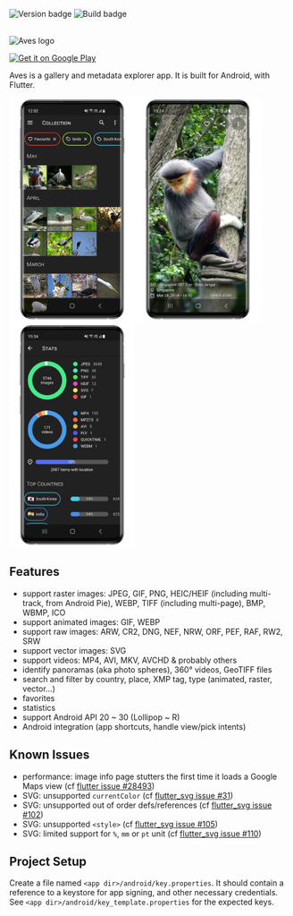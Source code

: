 ![Version badge][Version badge]
![Build badge][Build badge]

<br />
<img src="https://raw.githubusercontent.com/deckerst/aves/develop/assets/aves_logo.svg" alt='Aves logo' width="200" />

[<img src="https://play.google.com/intl/en_us/badges/static/images/badges/en_badge_web_generic.png" alt='Get it on Google Play' width="200">](https://play.google.com/store/apps/details?id=deckers.thibault.aves&pcampaignid=pcampaignidMKT-Other-global-all-co-prtnr-py-PartBadge-Mar2515-1)

Aves is a gallery and metadata explorer app. It is built for Android, with Flutter.

<img src="https://raw.githubusercontent.com/deckerst/aves_extra/main/screenshots/S10/1-S10-collection.png" alt='Collection screenshot' height="400" /><img src="https://raw.githubusercontent.com/deckerst/aves_extra/main/screenshots/S10/2-S10-viewer.png" alt='Image screenshot' height="400" /><img src="https://raw.githubusercontent.com/deckerst/aves_extra/main/screenshots/S10/5-S10-stats.png" alt='Stats screenshot' height="400" />

## Features

- support raster images: JPEG, GIF, PNG, HEIC/HEIF (including multi-track, from Android Pie), WEBP, TIFF (including multi-page), BMP, WBMP, ICO
- support animated images: GIF, WEBP
- support raw images: ARW, CR2, DNG, NEF, NRW, ORF, PEF, RAF, RW2, SRW
- support vector images: SVG
- support videos: MP4, AVI, MKV, AVCHD & probably others
- identify panoramas (aka photo spheres), 360° videos, GeoTIFF files
- search and filter by country, place, XMP tag, type (animated, raster, vector…)
- favorites
- statistics
- support Android API 20 ~ 30 (Lollipop ~ R)
- Android integration (app shortcuts, handle view/pick intents)

## Known Issues

- performance: image info page stutters the first time it loads a Google Maps view (cf [flutter issue #28493](https://github.com/flutter/flutter/issues/28493))
- SVG: unsupported `currentColor` (cf [flutter_svg issue #31](https://github.com/dnfield/flutter_svg/issues/31))
- SVG: unsupported out of order defs/references (cf [flutter_svg issue #102](https://github.com/dnfield/flutter_svg/issues/102))
- SVG: unsupported `<style>` (cf [flutter_svg issue #105](https://github.com/dnfield/flutter_svg/issues/105))
- SVG: limited support for `%`, `mm` or `pt` unit (cf [flutter_svg issue #110](https://github.com/dnfield/flutter_svg/issues/110))

## Project Setup

Create a file named `<app dir>/android/key.properties`. It should contain a reference to a keystore for app signing, and other necessary credentials. See `<app dir>/android/key_template.properties` for the expected keys.

[Version badge]: https://img.shields.io/github/v/release/deckerst/aves?include_prereleases&sort=semver
[Build badge]: https://img.shields.io/github/workflow/status/deckerst/aves/Release%20on%20tag
